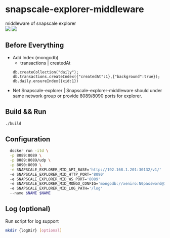# snapscale-explorer-middleware
middleware of snapscale explorer  
![](https://img.shields.io/badge/version-1.0.0-brightgreen) ![](https://img.shields.io/badge/author-Miguel-blue)

## Before Everything
- Add Index (mongodb)
    - transactions | createdAt
    ```
    db.createCollection("daily");
    db.transactions.createIndex({"createdAt":1},{"background":true});
    db.daily.ensureIndex({xid:1})
    ```
- Net
    Snapscale-explorer | Snapscale-explorer-middleware should under same network group or provide 8089/8090 ports for explorer.
    
## Build && Run
```bash
./build
```

## Configuration
```bash
  docker run -itd \
  -p 8089:8089 \
  -p 8089:8089/udp \
  -p 8090:8090 \
  -e SNAPSCALE_EXPLORER_MID_API_BASE='http://192.168.1.201:30132/v1/'
  -e SNAPSCALE_EXPLORER_MID_HTTP_PORT='8090'
  -e SNAPSCALE_EXPLORER_MID_WS_PORT='8089'
  -e SNAPSCALE_EXPLORER_MID_MONGO_CONFIG='mongodb://xeniro:N0password@192.168.1.201:30017/?authSource=admin'
  -e SNAPSCALE_EXPLORER_MID_LOG_PATH='/log'
  --name $NAME $NAME
```

## Log (optional)
Run script for log support
```bash
mkdir {logDir} [optional]
```